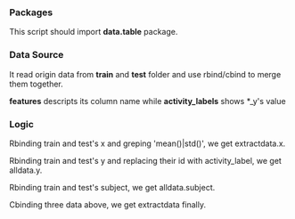 ### Packages ###
This script should import **data.table** package.

### Data Source ###
It read origin data from **train** and **test** folder and use rbind/cbind to merge them together.

**features** descripts its column name while **activity_labels** shows *_y's value

### Logic ###
Rbinding train and test's x and greping 'mean()|std()', we get extractdata.x.

Rbinding train and test's y and replacing their id with activity_label, we get alldata.y.

Rbinding train and test's subject, we get alldata.subject.

Cbinding three data above, we get extractdata finally.